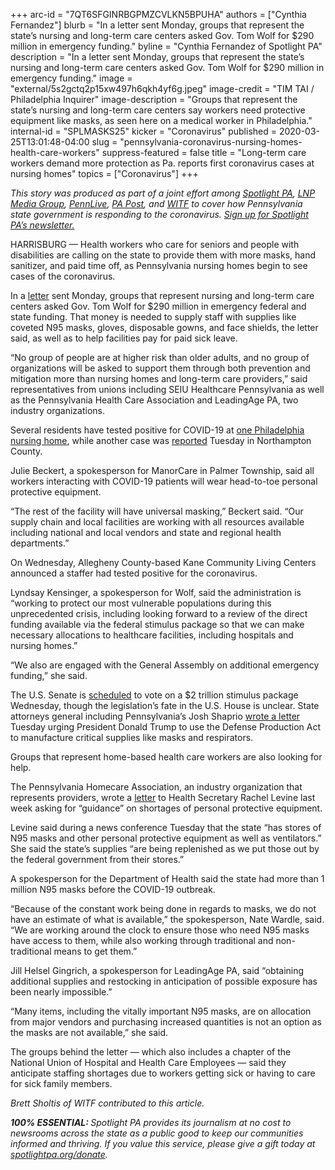 +++
arc-id = "7QT6SFGINRBGPMZCVLKN5BPUHA"
authors = ["Cynthia Fernandez"]
blurb = "In a letter sent Monday, groups that represent the state’s nursing and long-term care centers asked Gov. Tom Wolf for $290 million in emergency funding."
byline = "Cynthia Fernandez of Spotlight PA"
description = "In a letter sent Monday, groups that represent the state’s nursing and long-term care centers asked Gov. Tom Wolf for $290 million in emergency funding."
image = "external/5s2gctq2p15xw497h6qkh4yf6g.jpeg"
image-credit = "TIM TAI / Philadelphia Inquirer"
image-description = "Groups that represent the state’s nursing and long-term care centers say workers need protective equipment like masks, as seen here on a medical worker in Philadelphia."
internal-id = "SPLMASKS25"
kicker = "Coronavirus"
published = 2020-03-25T13:01:48-04:00
slug = "pennsylvania-coronavirus-nursing-homes-health-care-workers"
suppress-featured = false
title = "Long-term care workers demand more protection as Pa. reports first coronavirus cases at nursing homes"
topics = ["Coronavirus"]
+++

<i>This story was produced as part of a joint effort among </i><a href="https://www.spotlightpa.org/"><i>Spotlight PA</i></a><i>, </i><a href="https://lancasteronline.com/"><i>LNP Media Group</i></a><i>, </i><a href="https://www.pennlive.com/"><i>PennLive</i></a><i>, </i><a href="https://papost.org/"><i>PA Post</i></a><i>, and </i><a href="https://www.witf.org/"><i>WITF</i></a><i> to cover how Pennsylvania state government is responding to the coronavirus. </i><a href="https://www.spotlightpa.org/newsletters"><i>Sign up for Spotlight PA’s newsletter.</i></a>

HARRISBURG — Health workers who care for seniors and people with disabilities are calling on the state to provide them with more masks, hand sanitizer, and paid time off, as Pennsylvania nursing homes begin to see cases of the coronavirus.

In a <a href="https://web.archive.org/web/20210929162155/https://www.leadingagepa.org/Portals/0/Documents/LAPA%20-%20PHCA%20-%20SEIU%20Letter%20to%20Governor_SIGNATURES.pdf?ver=2020-03-23-232040-953">letter</a> sent Monday, groups that represent nursing and long-term care centers asked Gov. Tom Wolf for $290 million in emergency federal and state funding. That money is needed to supply staff with supplies like coveted N95 masks, gloves, disposable gowns, and face shields, the letter said, as well as to help facilities pay for paid sick leave.

“No group of people are at higher risk than older adults, and no group of organizations will be asked to support them through both prevention and mitigation more than nursing homes and long-term care providers,” said representatives from unions including SEIU Healthcare Pennsylvania as well as the Pennsylvania Health Care Association and LeadingAge PA, two industry organizations.

Several residents have tested positive for COVID-19 at <a href="https://www.inquirer.com/health/coronavirus/mount-laurel-nursing-home-coronavirus-cases-20200324.html" target="_blank">one Philadelphia nursing home</a>, while another case was <a href="https://www.mcall.com/news/local/mc-coronavirus-easton-manorcare-reports-presumed-positive-case-20200324-egrbc3f53jgdvorlovjhni5r3a-story.html">reported</a> Tuesday in Northampton County.

Julie Beckert, a spokesperson for ManorCare in Palmer Township, said all workers interacting with COVID-19 patients will wear head-to-toe personal protective equipment.

“The rest of the facility will have universal masking,” Beckert said. “Our supply chain and local facilities are working with all resources available including national and local vendors and state and regional health departments.”

<script src="https://www.spotlightpa.org/embed.js" async></script><div data-spl-embed-version="1" data-spl-src="https://www.spotlightpa.org/embeds/donate/"></div>

On Wednesday, Allegheny County-based Kane Community Living Centers announced a staffer had tested positive for the coronavirus.

Lyndsay Kensinger, a spokesperson for Wolf, said the administration is “working to protect our most vulnerable populations during this unprecedented crisis, including looking forward to a review of the direct funding available via the federal stimulus package so that we can make necessary allocations to healthcare facilities, including hospitals and nursing homes.”

“We also are engaged with the General Assembly on additional emergency funding,” she said.

The U.S. Senate is <a href="https://www.washingtonpost.com/business/2020/03/25/trump-senate-coronavirus-economic-stimulus-2-trillion/">scheduled</a> to vote on a $2 trillion stimulus package Wednesday, though the legislation’s fate in the U.S. House is unclear. State attorneys general including Pennsylvania’s Josh Shaprio <a href="https://www.attorneygeneral.gov/wp-content/uploads/2020/03/2020-03-24-Esigned_AG-Ltr-to-the-POTUS-re-shortage-of-critical-supplies.pdf">wrote a letter </a>Tuesday urging President Donald Trump to use the Defense Production Act to manufacture critical supplies like masks and respirators.

Groups that represent home-based health care workers are also looking for help.

The Pennsylvania Homecare Association, an industry organization that represents providers, wrote a <a href="https://www.pahomecare.org/assets/docs/03.18.2020PHA_Dr.Levine.pdf">letter</a> to Health Secretary Rachel Levine last week asking for “guidance” on shortages of personal protective equipment.

Levine said during a news conference Tuesday that the state “has stores of N95 masks and other personal protective equipment as well as ventilators.” She said the state’s supplies “are being replenished as we put those out by the federal government from their stores.”

<script src="https://www.spotlightpa.org/embed.js" async></script><div data-spl-embed-version="1" data-spl-src="https://www.spotlightpa.org/embeds/newsletter/"></div>

A spokesperson for the Department of Health said the state had more than 1 million N95 masks before the COVID-19 outbreak.

“Because of the constant work being done in regards to masks, we do not have an estimate of what is available,” the spokesperson, Nate Wardle, said. “We are working around the clock to ensure those who need N95 masks have access to them, while also working through traditional and non-traditional means to get them.”

Jill Helsel Gingrich, a spokesperson for LeadingAge PA, said “obtaining additional supplies and restocking in anticipation of possible exposure has been nearly impossible.”

“Many items, including the vitally important N95 masks, are on allocation from major vendors and purchasing increased quantities is not an option as the masks are not available,” she said.

The groups behind the letter — which also includes a chapter of the National Union of Hospital and Health Care Employees — said they anticipate staffing shortages due to workers getting sick or having to care for sick family members.

<i>Brett Sholtis of WITF contributed to this article.</i>

<i><b>100% ESSENTIAL: </b></i><i>Spotlight PA provides its journalism at no cost to newsrooms across the state as a public good to keep our communities informed and thriving. If you value this service, please give a gift today at </i><a href="https://www.spotlightpa.org/donate"><i>spotlightpa.org/donate</i></a><i>.</i>

<script src="https://www.spotlightpa.org/embed.js" async></script><div data-spl-embed-version="1" data-spl-src="https://www.spotlightpa.org/embeds/tips/?tip_text=Do%20you%20have%20a%20tip%20about%20%3Cb%3Ehow%20Pa.'s%20government%20is%20responding%20to%20the%20coronavirus%3C%2Fb%3E%3F%20Tell%20us."></div>
